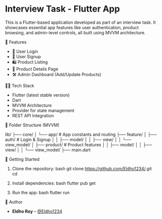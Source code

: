 # Interview Task - Flutter App

This is a Flutter-based application developed as part of an interview task. It showcases essential app features like user authentication, product browsing, and admin-level controls, all built using MVVM architecture.

🚀 Features

- 🔐 User Login
- 📝 User Signup
- 🛍 Product Listing
- 📄 Product Details Page
- 🛠 Admin Dashboard (Add/Update Products)

🧑‍💻 Tech Stack

- Flutter (latest stable version)
- Dart
- MVVM Architecture
- Provider for state management
- REST API Integration

📂 Folder Structure (MVVM)

lib/
├── core/
│   └── app/              # App constants and routing
├── feature/
│   ├── auth/             # Login & Signup
│   │   ├── model/
│   │   ├── view/
│   │   └── view_model/
│   ├── product/          # Product features
│   │   ├── model/
│   │   ├── view/
│   │   └── view_model/
├── main.dart

🔧 Getting Started

1. Clone the repository:
   bash
   git clone https://github.com/Eldho1234/<your-repo-name>.git
   cd <your-repo-name>

2. Install dependencies:
   bash
   flutter pub get

3. Run the app:
   bash
   flutter run

👤 Author

- **Eldho Roy** – [@Eldho1234](https://github.com/Eldho1234)



